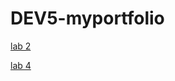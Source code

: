 # DEV5-myportfolio

[lab 2](https://codesandbox.io/p/sandbox/dazzling-kilby-zirrti?file=%2Fjs%2Fcard.js&workspace=%257B%2522activeFileId%2522%253A%2522cl9rbkhlq00ialripfyu58020%2522%252C%2522openFiles%2522%253A%255B%2522%252FREADME.md%2522%252C%2522%252Fjs%252Fapp.js%2522%252C%2522%252Fpackage.json%2522%252C%2522%252Findex.html%2522%252C%2522%252Fharrystyles%252Fnostyle.css%2522%252C%2522%252Fjs%252Fbingo.js%2522%252C%2522%252Fjs%252Fcard.js%2522%255D%252C%2522sidebarPanel%2522%253A%2522EXPLORER%2522%252C%2522gitSidebarPanel%2522%253A%2522COMMIT%2522%252C%2522spaces%2522%253A%257B%2522clbcdz4790169356h4bvmz0ed%2522%253A%257B%2522devtools%2522%253A%255B%257B%2522type%2522%253A%2522PREVIEW%2522%252C%2522taskId%2522%253A%2522dev%2522%252C%2522port%2522%253A5173%252C%2522key%2522%253A%2522clbceh9jk00g7356hfiezi9yp%2522%252C%2522isMinimized%2522%253Afalse%257D%252C%257B%2522type%2522%253A%2522TASK_LOG%2522%252C%2522taskId%2522%253A%2522dev%2522%252C%2522key%2522%253A%2522clbce0pz301a6356hw7niy1t0%2522%252C%2522isMinimized%2522%253Afalse%257D%255D%252C%2522key%2522%253A%2522clbcdz4790169356h4bvmz0ed%2522%252C%2522name%2522%253A%2522Default%2522%257D%257D%252C%2522currentSpace%2522%253A%2522clbcdz4790169356h4bvmz0ed%2522%252C%2522spacesOrder%2522%253A%255B%2522clbcdz4790169356h4bvmz0ed%2522%255D%257D)

[lab 4](https://dev-5-myportfolio-phi.vercel.app/)
